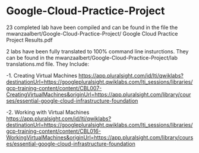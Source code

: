 # Google-Cloud-Practice-Project


23 completed lab have been compiled and can be found in the file the mwanzaalbert/Google-Cloud-Practice-Project/ Google Cloud Practice Project Results.pdf


2 labs have been fully translated to 100% command line insturctions. They can be found in the mwanzaalbert/Google-Cloud-Practice-Project/lab translations.md file. They Include:


  -1.	Creating Virtual Machines
https://app.pluralsight.com/id/lti/qwiklabs?destinationUrl=https://googlepluralsight.qwiklabs.com/lti_sessions/libraries/gcp-training-content/content/CBL007-CreatingVirtualMachines&originUrl=https://app.pluralsight.com/library/courses/essential-google-cloud-infrastructure-foundation

  
  -2.	Working with Virtual Machines
https://app.pluralsight.com/id/lti/qwiklabs?destinationUrl=https://googlepluralsight.qwiklabs.com/lti_sessions/libraries/gcp-training-content/content/CBL016-WorkingVirtualMachines&originUrl=https://app.pluralsight.com/library/courses/essential-google-cloud-infrastructure-foundation

 

